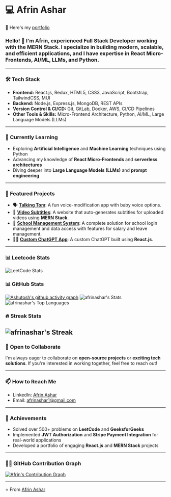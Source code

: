 # 💻 Afrin Ashar
🔭 Here's my [portfolio](https://afrin-ashar.vercel.app/) 
### Hello! 👋 I'm Afrin, experienced Full Stack Developer working with the **MERN Stack**. I specialize in building modern, scalable, and efficient applications, and I have expertise in **React Micro-Frontends**, **AI/ML**, **LLMs**, and **Python**.

---

### 🛠 Tech Stack
- **Frontend:** React.js, Redux, HTML5, CSS3, JavaScript, Bootstrap, TailwindCSS, MUI
- **Backend:** Node.js, Express.js, MongoDB, REST APIs
- **Version Control & CI/CD:** Git, GitLab, Docker, AWS, CI/CD Pipelines
- **Other Tools & Skills:** Micro-Frontend Architecture, Python, AI/ML, Large Language Models (LLMs)

---

### 🌱 Currently Learning
- Exploring **Artificial Intelligence** and **Machine Learning** techniques using Python
- Advancing my knowledge of **React Micro-Frontends** and **serverless architectures**
- Diving deeper into **Large Language Models (LLMs)** and **prompt engineering**

---

### 🔭 Featured Projects
- 🗣 [**Talking Tom**](https://github.com/username/talking-tom): A fun voice-modification app with baby voice options.
- 🎥 [**Video Subtitles**](https://github.com/username/video-subtitles): A website that auto-generates subtitles for uploaded videos using **MERN Stack**.
- 🏫 [**School Management System**](https://github.com/username/school-management): A complete solution for school login management and data access with features for salary and leave management.
- 🧑‍💻 [**Custom ChatGPT App**](https://github.com/username/custom-chatgpt): A custom ChatGPT built using **React.js**.

---
### 📊 Leetcode Stats
![LeetCode Stats](https://leetcard.jacoblin.cool/afrinashar8?theme=light&font=Cairo&ext=heatmap)
### 📊 GitHub Stats
 [![Ashutosh's github activity graph](https://github-readme-activity-graph.vercel.app/graph?username=afrinashar&bg_color=ffffff&color=000000&line=4c9e70&point=030202&area=true&hide_border=true)](https://github.com/ashutosh00710/github-readme-activity-graph)
![afrinashar's Stats](https://github-readme-stats.vercel.app/api?username=afrinashar&theme=vue-dark&show_icons=true&hide_border=true&count_private=true)![afrinashar's Top Languages](https://github-readme-stats.vercel.app/api/top-langs/?username=afrinashar&theme=vue-dark&show_icons=true&hide_border=true&layout=compact)

### 🔥 Streak Stats
![afrinashar's Streak](https://github-readme-streak-stats.herokuapp.com/?user=afrinashar&theme=vue-dark&hide_border=true)
---

### 💼 Open to Collaborate

I'm always eager to collaborate on **open-source projects** or **exciting tech solutions**. If you're interested in working together, feel free to reach out!

---

### 📫 How to Reach Me
- LinkedIn: [Afrin Ashar](https://www.linkedin.com/in/afrin-ashar)
- Email: afrinashar1@gmail.com

---

### 🏅 Achievements
- Solved over 500+ problems on **LeetCode** and **GeeksforGeeks**
- Implemented **JWT Authorization** and **Stripe Payment Integration** for real-world applications
- Developed a portfolio of engaging **React.js** and **MERN Stack** projects

---

### 👨‍💻 GitHub Contribution Graph

[![Afrin's Contribution Graph](https://activity-graph.herokuapp.com/graph?username=afrinashar&theme=github)](https://github.com/ashutosh00710/github-readme-activity-graph)

---

⭐️ From [Afrin Ashar](https://github.com/afrinashar)
